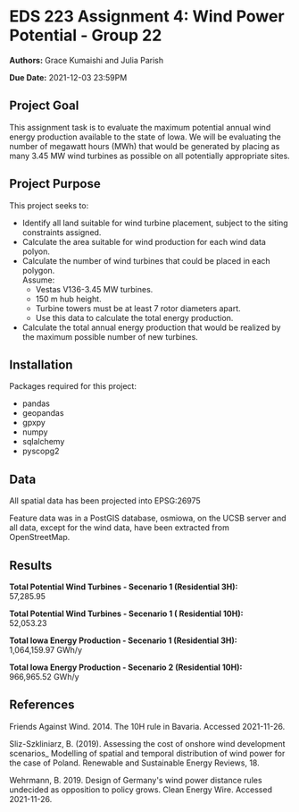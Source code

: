 # EDS 223 Assignment 4: Wind Power Potential - Group 22

**Authors:** Grace Kumaishi and Julia Parish

**Due Date:** 2021-12-03 23:59PM

## Project Goal
This assignment task is to evaluate the maximum potential annual wind energy production available to the state of Iowa. We will be evaluating the number of megawatt hours (MWh) that would be generated by placing as many 3.45 MW wind turbines as possible on all potentially appropriate sites. 

## Project Purpose

This project seeks to: 
* Identify all land suitable for wind turbine placement, subject to the siting constraints assigned.
* Calculate the area suitable for wind production for each wind data polyon.
* Calculate the number of wind turbines that could be placed in each polygon.<br>
Assume:<br>
  - Vestas V136-3.45 MW turbines.<br>
  - 150 m hub height.<br>
  - Turbine towers must be at least 7 rotor diameters apart.<br>
  - Use this data to calculate the total energy production.<br>
* Calculate the total annual energy production that would be realized by the maximum possible number of new turbines.

## Installation 

Packages required for this project:
* pandas
* geopandas
* gpxpy
* numpy
* sqlalchemy
* pyscopg2

## Data
All spatial data has been projected into EPSG:26975

Feature data was in a PostGIS database, osmiowa, on the UCSB server and all data, except for the wind data, have been extracted from OpenStreetMap.

## Results

**Total Potential Wind Turbines - Secenario 1 (Residential 3H):**<br>
57,285.95

**Total Potential Wind Turbines - Secenario 1 ( Residential 10H):**<br>
52,053.23

**Total Iowa Energy Production - Secenario 1 (Residential 3H):**<br>
1,064,159.97 GWh/y

**Total Iowa Energy Production - Secenario 2 (Residential 10H):**<br>
966,965.52 GWh/y

## References

Friends Against Wind. 2014. The 10H rule in Bavaria. Accessed 2021-11-26.

Sliz-Szkliniarz, B. (2019). Assessing the cost of onshore wind development scenarios_ Modelling of spatial and temporal distribution of wind power for the case of Poland. Renewable and Sustainable Energy Reviews, 18.

Wehrmann, B. 2019. Design of Germany's wind power distance rules undecided as opposition to policy grows. Clean Energy Wire. Accessed 2021-11-26.

